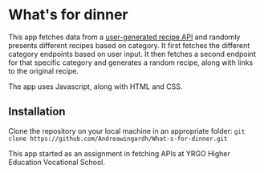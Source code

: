 # What's for dinner
This app fetches data from a [user-generated recipe API](https://www.themealdb.com/) and randomly presents different recipes based on category. It first fetches the different category endpoints based on user input. It then fetches a second endpoint for that specific category and generates a random recipe, along with links to the original recipe.

The app uses Javascript, along with HTML and CSS.

## Installation
Clone the repository on your local machine in an appropriate folder: ``` git clone https://github.com/Andreawingardh/What-s-for-dinner.git ```

This app started as an assignment in fetching APIs at YRGO Higher Education Vocational School.

